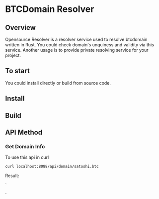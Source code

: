 # BTCDomain Resolver
## Overview
Opensource Resolver is a resolver service used to resolve btcdomain written in Rust. 
You could check domain's unquiness and validity via this service.
Another usage is to provide private resolving service for your project.

## To start

You could install directly or build from source code.


## Install

## Build



## API Method

### Get Domain Info

To use this api in curl

`
curl localhost:8088/api/domain/satoshi.btc
`

Result:

`

`
